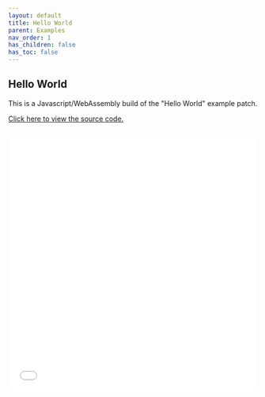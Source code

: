 ```yaml
---
layout: default
title: Hello World
parent: Examples
nav_order: 1
has_children: false
has_toc: false
---
```


## Hello World

This is a Javascript/WebAssembly build of the "Hello World" example patch.


<a href="https://github.com/cmajor-lang/cmajor/tree/main/examples/patches/HelloWorld" target="_blank">Click here to view the source code.</a>

<iframe style="display: inline-block; width: 100%; height: 32rem; border:none; padding-top: 1rem;"
        src="../../../assets/example_patches/HelloWorld/index.html">
</iframe>

